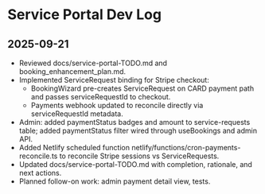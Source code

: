 # Service Portal Dev Log

## 2025-09-21
- Reviewed docs/service-portal-TODO.md and booking_enhancement_plan.md.
- Implemented ServiceRequest binding for Stripe checkout:
  - BookingWizard pre-creates ServiceRequest on CARD payment path and passes serviceRequestId to checkout.
  - Payments webhook updated to reconcile directly via serviceRequestId metadata.
- Admin: added paymentStatus badges and amount to service-requests table; added paymentStatus filter wired through useBookings and admin API.
- Added Netlify scheduled function netlify/functions/cron-payments-reconcile.ts to reconcile Stripe sessions vs ServiceRequests.
- Updated docs/service-portal-TODO.md with completion, rationale, and next actions.
- Planned follow-on work: admin payment detail view, tests.
